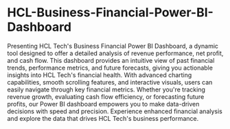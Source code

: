 # HCL-Business-Financial-Power-BI-Dashboard
   Presenting HCL Tech's Business Financial Power BI Dashboard, a dynamic tool designed to offer a detailed analysis of revenue performance, net profit, and cash flow. This dashboard provides an intuitive view of past financial trends, performance metrics, and future forecasts, giving you actionable insights into HCL Tech's financial health. With advanced charting capabilities, smooth scrolling features, and interactive visuals, users can easily navigate through key financial metrics. Whether you're tracking revenue growth, evaluating cash flow efficiency, or forecasting future profits, our Power BI dashboard empowers you to make data-driven decisions with speed and precision. Experience enhanced financial analysis and explore the data that drives HCL Tech's business performance.
